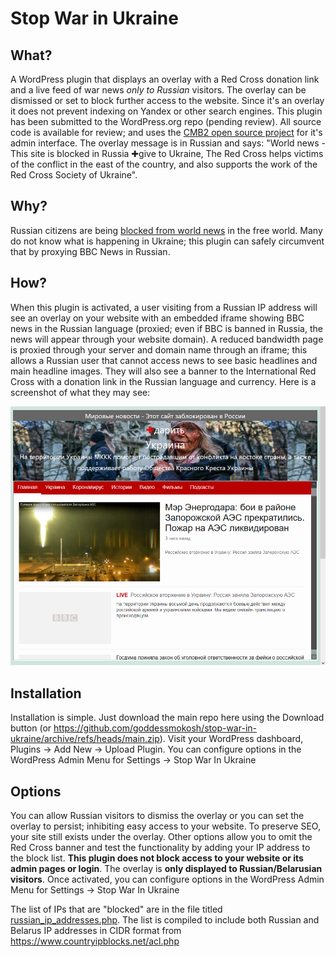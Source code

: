 # Stop War in Ukraine

## What?
A WordPress plugin that displays an overlay with a Red Cross donation link and a live feed of war news *only to Russian* visitors. The overlay can be dismissed or set to block further access to the website. Since it's an overlay it does not prevent indexing on Yandex or other search engines. This plugin has been submitted to the WordPress.org repo (pending review). All source code is available for review; and uses the [CMB2 open source project](https://cmb2.io/) for it's admin interface. The overlay message is in Russian and says: "World news - This site is blocked in Russia ✚give to Ukraine, The Red Cross helps victims of the conflict in the east of the country, and also supports the work of the Red Cross Society of Ukraine".

## Why?
Russian citizens are being [blocked from world news](https://en.wikipedia.org/wiki/Internet_censorship_in_Russia) in the free world. Many do not know what is happening in Ukraine; this plugin can safely circumvent that by proxying BBC News in Russian. 

## How? 
When this plugin is activated, a user visiting from a Russian IP address will see an overlay on your website with an embedded iframe showing BBC news in the Russian language (proxied; even if BBC is banned in Russia, the news will appear through your website domain). A reduced bandwidth page is proxied through your server and domain name through an iframe; this allows a Russian user that cannot access news to see basic headlines and main headline images. They will also see a banner to the International Red Cross with a donation link in the Russian language and currency. Here is a screenshot of what they may see:

![screenshot](/screenshot.png?raw=true "Optional Title")


## Installation
Installation is simple. Just download the main repo here using the Download button (or https://github.com/goddessmokosh/stop-war-in-ukraine/archive/refs/heads/main.zip). Visit your WordPress dashboard, Plugins -> Add New -> Upload Plugin. You can configure options in the WordPress Admin Menu for Settings -> Stop War In Ukraine

## Options
You can allow Russian visitors to dismiss the overlay or you can set the overlay to persist; inhibiting easy access to your website. To preserve SEO, your site still exists under the overlay. Other options allow you to omit the Red Cross banner and test the functionality by adding your IP address to the block list. **This plugin does not block access to your website or its admin pages or login**. The overlay is **only displayed to Russian/Belarusian visitors**. Once activated, you can configure options in the WordPress Admin Menu for Settings -> Stop War In Ukraine

The list of IPs that are "blocked" are in the file titled [russian_ip_addresses.php](https://github.com/goddessmokosh/stop-war-in-ukraine/blob/main/russian_ip_addresses.php). The list is compiled to include both Russian and Belarus IP addresses in CIDR format from https://www.countryipblocks.net/acl.php
